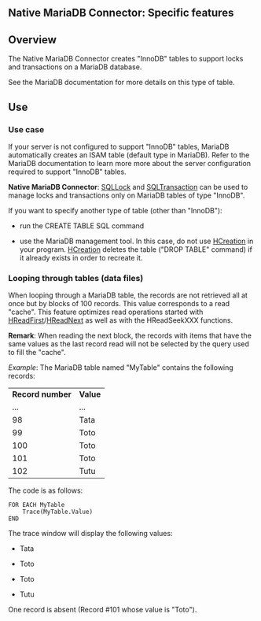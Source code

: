 
## Native MariaDB Connector: Specific features
			

<a name="NOTE1"></a>
<a name="NOTE1_1"></a>


## Overview
<a name="overview_ELTTEXTE000148"></a>
The Native MariaDB Connector creates "InnoDB" tables to support locks and transactions on a MariaDB database. 

See the MariaDB documentation for more details on this type of table.

<a name="NOTE2"></a>
<a name="NOTE2_1"></a>


## Use
<a name="use_ELTTEXTE000172"></a>


### Use case
<a name="use_case_ELTPARAGRAPHE000019"></a>

If your server is not configured to support "InnoDB" tables, MariaDB automatically creates an ISAM table (default type in MariaDB). Refer to the MariaDB documentation to learn more more about the server configuration required to support "InnoDB" tables.

**Native MariaDB Connector**: [SQLLock](../WDLang4/3072003.md) and [SQLTransaction](../WDLang4/3072029.md) can be used to manage locks and transactions only on MariaDB tables of type "InnoDB".

If you want to specify another type of table (other than "InnoDB"):

- run the CREATE TABLE SQL command

- use the MariaDB management tool. In this case, do not use [HCreation](../WDLang4/3044255.md) in your program. [HCreation](../WDLang4/3044255.md) deletes the table ("DROP TABLE" command) if it already exists in order to recreate it.



<a name="NOTE2_2"></a>


### Looping through tables (data files)
<a name="looping_through_tables_data_files_ELTPARAGRAPHE000045"></a>

When looping through a MariaDB table, the records are not retrieved all at once but by blocks of 100 records. This value corresponds to a read "cache". This feature optimizes read operations started with [HReadFirst](../WDLang4/3044051.md)/[HReadNext](../WDLang4/3044037.md) as well as with the HReadSeekXXX functions.

**Remark**:  When reading the next block, the records with items that have the same values as the last record read will not be selected by the query used to fill the "cache".

*Example*: The MariaDB table named "MyTable" contains the following records:


|   |   |
| --- | --- |
| **Record number** | **Value** |
| ... | ... |
| 98 | Tata |
| 99 | Toto |
| 100 | Toto |
| 101 | Toto |
| 102 | Tutu |


The code is as follows:


```wl
FOR EACH MyTable
	Trace(MyTable.Value)
END
```


The trace window will display the following values:

- Tata

- Toto

- Toto

- Tutu




One record is absent (Record #101 whose value is "Toto").


